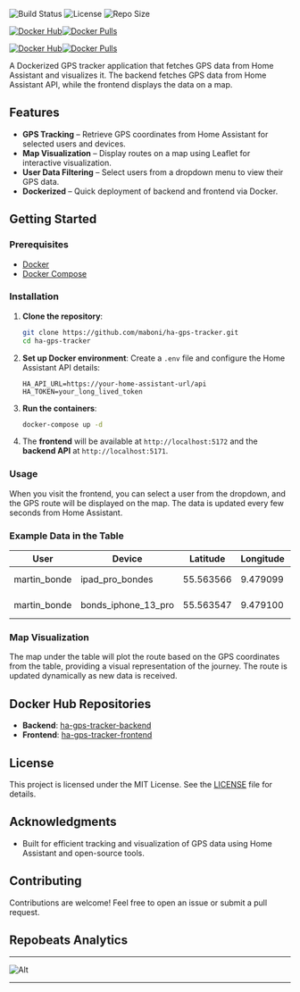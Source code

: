 ![Build Status](https://img.shields.io/github/actions/workflow/status/maboni/homeassistant-tracker/ci.yml?branch=main&style=for-the-badge)
![License](https://img.shields.io/github/license/maboni/homeassistant-tracker?style=for-the-badge)
![Repo Size](https://img.shields.io/github/repo-size/maboni/homeassistant-tracker?style=for-the-badge)

[![Docker Hub](https://img.shields.io/badge/Docker%20Hub-ha--gps--tracker--backend-blue?logo=docker&style=for-the-badge)](https://hub.docker.com/r/maboni82/ha-gps-tracker-backend)[![Docker Pulls](https://img.shields.io/docker/pulls/maboni82/ha-gps-tracker-backend?style=for-the-badge)](https://hub.docker.com/r/maboni82/ha-gps-tracker-backend)

[![Docker Hub](https://img.shields.io/badge/Docker%20Hub-ha--gps--tracker--frontend-blue?logo=docker&style=for-the-badge)](https://hub.docker.com/r/maboni82/ha-gps-tracker-frontend)[![Docker Pulls](https://img.shields.io/docker/pulls/maboni82/ha-gps-tracker-frontend?style=for-the-badge)](https://hub.docker.com/r/maboni82/ha-gps-tracker-frontend)

A Dockerized GPS tracker application that fetches GPS data from Home Assistant and visualizes it. The backend fetches GPS data from Home Assistant API, while the frontend displays the data on a map.

## Features
- **GPS Tracking** – Retrieve GPS coordinates from Home Assistant for selected users and devices.
- **Map Visualization** – Display routes on a map using Leaflet for interactive visualization.
- **User Data Filtering** – Select users from a dropdown menu to view their GPS data.
- **Dockerized** – Quick deployment of backend and frontend via Docker.

## Getting Started

### Prerequisites
- [Docker](https://www.docker.com/get-started)
- [Docker Compose](https://docs.docker.com/compose/install/)

### Installation

1. **Clone the repository**:
    ```bash
    git clone https://github.com/maboni/ha-gps-tracker.git
    cd ha-gps-tracker
    ```

2. **Set up Docker environment**:
    Create a `.env` file and configure the Home Assistant API details:
    ```
    HA_API_URL=https://your-home-assistant-url/api
    HA_TOKEN=your_long_lived_token
    ```

3. **Run the containers**:
    ```bash
    docker-compose up -d
    ```

4. The **frontend** will be available at `http://localhost:5172` and the **backend API** at `http://localhost:5171`.

### Usage
When you visit the frontend, you can select a user from the dropdown, and the GPS route will be displayed on the map. The data is updated every few seconds from Home Assistant.

### Example Data in the Table

| User         | Device             | Latitude      | Longitude     | Timestamp            | Accuracy |
|--------------|--------------------|---------------|---------------|----------------------|----------|
| martin_bonde | ipad_pro_bondes     | 55.563566     | 9.479099      | 19/10/2024, 21:35:52| 6        |
| martin_bonde | bonds_iphone_13_pro | 55.563547     | 9.479100      | 19/10/2024, 21:35:52| 9        |

### Map Visualization

The map under the table will plot the route based on the GPS coordinates from the table, providing a visual representation of the journey. The route is updated dynamically as new data is received.

## Docker Hub Repositories

- **Backend**: [ha-gps-tracker-backend](https://hub.docker.com/r/maboni82/ha-gps-tracker-backend)
- **Frontend**: [ha-gps-tracker-frontend](https://hub.docker.com/r/maboni82/ha-gps-tracker-frontend)

## License
This project is licensed under the MIT License. See the [LICENSE](LICENSE) file for details.

## Acknowledgments
- Built for efficient tracking and visualization of GPS data using Home Assistant and open-source tools.

## Contributing
Contributions are welcome! Feel free to open an issue or submit a pull request.

## Repobeats Analytics
---

![Alt](https://repobeats.axiom.co/api/embed/bdefb2b5821082ae5d7ef63926053e0edc2ec335.svg "Repobeats analytics image")

---